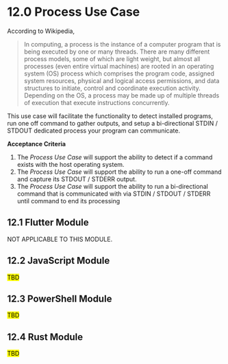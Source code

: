 # 12.0 Process Use Case

According to Wikipedia,

> In computing, a process is the instance of a computer program that is being executed by one or many threads. There are many different process models, some of which are light weight, but almost all processes (even entire virtual machines) are rooted in an operating system (OS) process which comprises the program code, assigned system resources, physical and logical access permissions, and data structures to initiate, control and coordinate execution activity. Depending on the OS, a process may be made up of multiple threads of execution that execute instructions concurrently.

This use case will facilitate the functionality to detect installed programs, run one off command to gather outputs, and setup a bi-directional STDIN / STDOUT dedicated process your program can communicate.

**Acceptance Criteria**

1. The *Process Use Case* will support the ability to detect if a command exists with the host operating system.
2. The *Process Use Case* will support the ability to run a one-off command and capture its STDOUT / STDERR output.
3. The *Process Use Case* will support the ability to run a bi-directional command that is communicated with via STDIN / STDOUT / STDERR until command to end its processing

## 12.1 Flutter Module

NOT APPLICABLE TO THIS MODULE.

## 12.2 JavaScript Module

<mark>TBD</mark>

## 12.3 PowerShell Module

<mark>TBD</mark>

## 12.4 Rust Module

<mark>TBD</mark>
